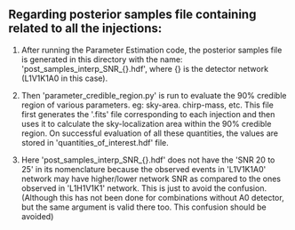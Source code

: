 ## Regarding posterior samples file containing related to all the injections:

1) After running the Parameter Estimation code, the posterior samples file is generated in this directory with the name: 'post_samples_interp_SNR_{}.hdf', where {} is the detector network (L1V1K1A0 in this case).

2) Then 'parameter_credible_region.py' is run to evaluate the 90% credible region of various parameters. eg: sky-area. chirp-mass, etc. This file first generates the '.fits' file corresponding to each injection and then uses it to calculate the sky-localization area within the 90% credible region. On successful evaluation of all these quantities, the values are stored in 'quantities_of_interest.hdf' file.

3) Here 'post_samples_interp_SNR_{}.hdf' does not have the 'SNR 20 to 25' in its nomenclature because the observed events in 'L1V1K1A0' network may have higher/lower network SNR as compared to the ones observed in 'L1H1V1K1' network. This is just to avoid the confusion. (Although this has not been done for combinations without A0 detector, but the same argument is valid there too. This confusion should be avoided)